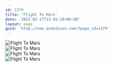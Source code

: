 ```yaml
---
id: 1379
title: 'Flight To Mars'
date: '2023-03-17T13:45:19+00:00'
layout: page
guid: 'http://new.andydixon.com/?page_id=1379'
---
```


![Flight To Mars](https://i0.wp.com/assets.g8x2.ldn.idrivee2-23.com/posters/Flight%20To%20Mars%2001.jpg?w=1200&ssl=1 "Flight To Mars")  
![Flight To Mars](https://i0.wp.com/assets.g8x2.ldn.idrivee2-23.com/posters/Flight%20To%20Mars%2002.jpg?w=1200&ssl=1 "Flight To Mars")  
![Flight To Mars](https://i0.wp.com/assets.g8x2.ldn.idrivee2-23.com/posters/Flight%20To%20Mars%2003.jpg?w=1200&ssl=1 "Flight To Mars")  
![Flight To Mars](https://i0.wp.com/assets.g8x2.ldn.idrivee2-23.com/posters/Flight%20To%20Mars%2004.jpg?w=1200&ssl=1 "Flight To Mars")